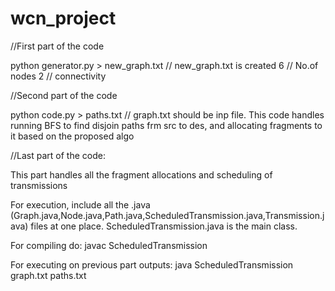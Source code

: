 # wcn_project

//First part of the code

python generator.py > new_graph.txt     // new_graph.txt is created 
6                                      // No.of nodes
2                                      // connectivity

//Second part of the code

python code.py > paths.txt   // graph.txt should be inp file. This code handles running BFS to find disjoin paths frm src to des, and allocating fragments to it based on the proposed algo

//Last part of the code:

This part handles all the fragment allocations and scheduling of transmissions

For execution, include all the .java (Graph.java,Node.java,Path.java,ScheduledTransmission.java,Transmission.java) files at one place.
ScheduledTransmission.java is the main class.

For compiling do:
  javac ScheduledTransmission 
  
For executing on previous part outputs:
  java ScheduledTransmission graph.txt paths.txt
